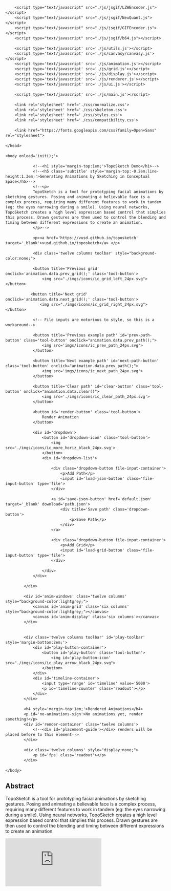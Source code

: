 <html>
    <head>
        <meta charset='utf-8'/>
        <title>TopoSketch Web App</title>
        
        <script type="text/javascript" src="./js/jsgif/LZWEncoder.js"></script>
        <script type="text/javascript" src="./js/jsgif/NeuQuant.js"></script>
        <script type="text/javascript" src="./js/jsgif/GIFEncoder.js"></script>
        <script type="text/javascript" src="./js/jsgif/b64.js"></script>

        <script type='text/javascript' src='./js/utils.js'></script>  
        <script type='text/javascript' src='./js/canvasy/canvasy.js'></script>
        <script type='text/javascript' src='./js/animation.js'></script>
        <script type='text/javascript' src='./js/grid.js'></script>
        <script type='text/javascript' src='./js/display.js'></script>
        <script type='text/javascript' src='./js/renderer.js'></script>
        <script type='text/javascript' src='./js/ui.js'></script>

        <script type='text/javascript' src='./js/main.js'></script>
        
        <link rel='stylesheet' href='./css/normalize.css'>
        <link rel='stylesheet' href='./css/skeleton.css'>
        <link rel='stylesheet' href='./css/styles.css'>
        <link rel='stylesheet' href='./css/compatibility.css'>

        <link href="https://fonts.googleapis.com/css?family=Open+Sans" rel="stylesheet">

    </head>

    <body onload='init();'>

                <!--<h1 style='margin-top:1em;'>TopoSketch Demo</h1>-->
                <!--<h5 class='subtitle' style='margin-top:-0.2em;line-height:1.3em;'>Generating Animations by Sketching in Conceptual Space</h5>-->
                <!--<p>
                TopoSketch is a tool for prototyping facial animations by sketching gestures. Posing and animating a believable face is a complex process, requiring many different features to work in tandem (eg: the eyes narrowing during a smile). Using neural networks, TopoSketch creates a high level expression based control that simplies this process. Drawn gestures are then used to control the blending and timing between different expressions to create an animation. 
                </p>-->

                <p><a href='https://vusd.github.io/toposketch' target='_blank'>vusd.github.io/toposketch</a> </p>

                <div class='twelve columns toolbar' style="background-color:none;">
               
                <button title='Previous grid' onclick='animation.data.prev_grid();' class='tool-button'>
                    <img src="./imgs/icons/ic_grid_left_24px.svg"> </button>
               
               <button title='Next grid' onclick='animation.data.next_grid();' class='tool-button'>
                   <img src="./imgs/icons/ic_grid_right_24px.svg"> </button>

                <!-- File inputs are notorious to style, so this is a workaround-->

                <button title='Previous example path' id='prev-path-button' class='tool-button' onclick="animation.data.prev_path();">
                    <img src='imgs/icons/ic_prev_path_24px.svg'>
                </button>

                <button title='Next example path' id='next-path-button' class='tool-button' onclick="animation.data.prev_path();">
                    <img src='imgs/icons/ic_next_path_24px.svg'>
                </button>

                <button title='Clear path' id='clear-button' class='tool-button' onclick="animation.data.clear()">
                    <img src='./imgs/icons/ic_clear_path_24px.svg'>
                </button>
                
                <button id='render-button' class='tool-button'>
                    Render Animation
                </button>

                <div id='dropdown'>
                    <button id='dropdown-icon' class='tool-button'>
                        <img src='./imgs/icons/ic_more_horiz_black_24px.svg'>
                    </button>
                    <div id='dropdown-list'>

                        <div class='dropdown-button file-input-container'>
                            <p>Add Path</p>
                            <input id='load-json-button' class='file-input-button' type='file'>
                        </div>
                        
                        <a id='save-json-button' href='default.json' target='_blank' download='path.json'>
                            <div title='Save path' class='dropdown-button'>
                                <p>Save Path</p>
                            </div> 
                        </a>

                        <div class='dropdown-button file-input-container'> 
                            <p>Add Grid</p>
                            <input id='load-grid-button' class='file-input-button' type='file'>
                        </div>
                        
                    </div>
                </div>

            </div>
            
            <div id='anim-windows' class='twelve columns' style="background-color:lightgrey;">
                <canvas id='anim-grid' class='six columns' style="background-color:lightgrey;"></canvas>
                <canvas id='anim-display' class='six columns'></canvas>
            </div>


            <div class='twelve columns toolbar' id='play-toolbar' style='margin-bottom:2em;'>
                <div id='play-button-container'>
                    <button id='play-button' class='tool-button'>
                        <img id='play-button-icon' src="./imgs/icons/ic_play_arrow_black_24px.svg">
                    </button>
                </div>
                <div id='timeline-container'>
                    <input type='range' id='timeline' value='5000'>
                    <p id='timeline-counter' class='readout'></p>
                </div>
            </div> 

            <h4 style='margin-top:1em;'>Rendered Animations</h4>
            <p id='no-animations-sign'>No animations yet, render something!</p>
            <div id='render-container' class='twelve columns'>
                <!--<div id='placement-guide'></div> renders will be placed before to this element-->
            </div>

            <div class='twelve columns' style="display:none;">
                <p id='fps' class='readout'></p>
            </div> 

    </body>
</html>

## Abstract
TopoSketch is a tool for prototyping facial animations by sketching gestures. Posing and animating a believable face is a complex process, requiring many different features to work in tandem (eg: the eyes narrowing during a smile). Using neural networks, TopoSketch creates a high level expression based control that simplies this process. Drawn gestures are then used to control the blending and timing between different expressions to create an animation. 

<div class="video-container">
    <iframe src="https://www.youtube.com/embed/lNjXbKNhtGA?ecver=1" frameborder="0" allowfullscreen></iframe>
</div>



